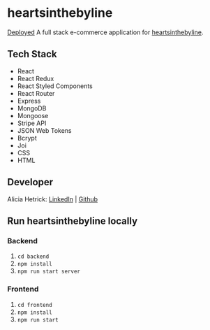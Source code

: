 # heartsinthebyline

[Deployed](https://heartsinthebyline2.netlify.app/) A full stack e-commerce application for [heartsinthebyline](https://www.etsy.com/shop/heartsinthebyline).

## Tech Stack

- React
- React Redux
- React Styled Components
- React Router
- Express
- MongoDB
- Mongoose
- Stripe API
- JSON Web Tokens
- Bcrypt
- Joi
- CSS
- HTML

## Developer

Alicia Hetrick: [LinkedIn](https://www.linkedin.com/in/alicia-hetrick/) | [Github](https://github.com/aliciahetrick)

## Run heartsinthebyline locally

### Backend

1. `cd backend`
2. `npm install`
3. `npm run start server`

### Frontend

1. `cd frontend`
2. `npm install`
3. `npm run start`

